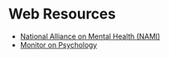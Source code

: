 # Web Resources

* [National Alliance on Mental Health \(NAMI\)](https://web.archive.org/web/20150906083433/http:/www.nami.org/)
* [Monitor on Psychology](https://web.archive.org/web/20150906083433/http:/www.apa.org/monitor/index.aspx)



